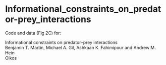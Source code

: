 # Informational_constraints_on_predator-prey_interactions

Code and data (Fig 2C) for:

Informational constraints on predator–prey interactions  
Benjamin T. Martin, Michael A. Gil, Ashkaan K. Fahimipour and Andrew M. Hein  
Oikos
